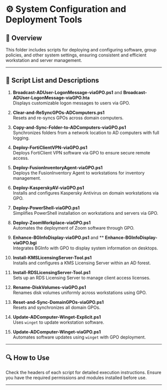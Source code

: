 # ⚙️ System Configuration and Deployment Tools

## 📄 Overview
This folder includes scripts for deploying and configuring software, group policies, and other system settings, ensuring consistent and efficient workstation and server management.

---

## 📜 Script List and Descriptions

1. **Broadcast-ADUser-LogonMessage-viaGPO.ps1** and **Broadcast-ADUser-LogonMessage-viaGPO.hta**  
   Displays customizable logon messages to users via GPO.

2. **Clear-and-ReSyncGPOs-ADComputers.ps1**  
   Resets and re-syncs GPOs across domain computers.

3. **Copy-and-Sync-Folder-to-ADComputers-viaGPO.ps1**  
   Synchronizes folders from a network location to AD computers with full logging.

4. **Deploy-FortiClientVPN-viaGPO.ps1**  
   Deploys FortiClient VPN software via GPO to ensure secure remote access.

5. **Deploy-FusionInventoryAgent-viaGPO.ps1**  
   Deploys the FusionInventory Agent to workstations for inventory management.

6. **Deploy-KasperskyAV-viaGPO.ps1**  
   Installs and configures Kaspersky Antivirus on domain workstations via GPO.

7. **Deploy-PowerShell-viaGPO.ps1**  
   Simplifies PowerShell installation on workstations and servers via GPO.

8. **Deploy-ZoomWorkplace-viaGPO.ps1**  
   Automates the deployment of Zoom software through GPO.

9. **Enhance-BGInfoDisplay-viaGPO.ps1**  and ** **Enhance-BGInfoDisplay-viaGPO.bgi**  
   Integrates BGInfo with GPO to display system information on desktops.

10. **Install-KMSLicensingServer-Tool.ps1**  
    Installs and configures a KMS Licensing Server within an AD forest.

11. **Install-RDSLicensingServer-Tool.ps1**  
    Sets up an RDS Licensing Server to manage client access licenses.

12. **Rename-DiskVolumes-viaGPO.ps1**  
    Renames disk volumes uniformly across workstations using GPO.

13. **Reset-and-Sync-DomainGPOs-viaGPO.ps1**  
    Resets and synchronizes all domain GPOs.

14. **Update-ADComputer-Winget-Explicit.ps1**  
    Uses `winget` to update workstation software.

15. **Update-ADComputer-Winget-viaGPO.ps1**  
    Automates software updates using `winget` with GPO deployment.

---

## 🔍 How to Use
Check the headers of each script for detailed execution instructions. Ensure you have the required permissions and modules installed before use.

---

